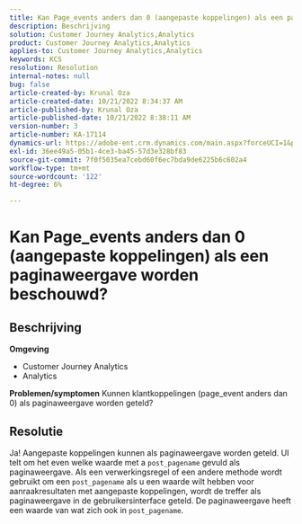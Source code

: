 ```yaml
---
title: Kan Page_events anders dan 0 (aangepaste koppelingen) als een paginaweergave worden beschouwd?
description: Beschrijving
solution: Customer Journey Analytics,Analytics
product: Customer Journey Analytics,Analytics
applies-to: Customer Journey Analytics,Analytics
keywords: KCS
resolution: Resolution
internal-notes: null
bug: false
article-created-by: Krunal Oza
article-created-date: 10/21/2022 8:34:37 AM
article-published-by: Krunal Oza
article-published-date: 10/21/2022 8:38:11 AM
version-number: 3
article-number: KA-17114
dynamics-url: https://adobe-ent.crm.dynamics.com/main.aspx?forceUCI=1&pagetype=entityrecord&etn=knowledgearticle&id=e0d0b62f-1b51-ed11-bba2-0022480867fb
exl-id: 36ee49a5-05b1-4ce3-ba45-57d3e328bf83
source-git-commit: 7f0f5035ea7cebd60f6ec7bda9de6225b6c602a4
workflow-type: tm+mt
source-wordcount: '122'
ht-degree: 6%

---
```


# Kan Page_events anders dan 0 (aangepaste koppelingen) als een paginaweergave worden beschouwd?

## Beschrijving

<b>Omgeving</b>
- Customer Journey Analytics
- Analytics



<b>Problemen/symptomen</b>
Kunnen klantkoppelingen (page_event anders dan 0) als paginaweergave worden geteld?


## Resolutie


Ja! Aangepaste koppelingen kunnen als paginaweergave worden geteld. UI telt om het even welke waarde met a `post_pagename` gevuld als paginaweergave. Als een verwerkingsregel of een andere methode wordt gebruikt om een `post_pagename` als u een waarde wilt hebben voor aanraakresultaten met aangepaste koppelingen, wordt de treffer als paginaweergave in de gebruikersinterface geteld. De paginaweergave heeft een waarde van wat zich ook in `post_pagename`.
